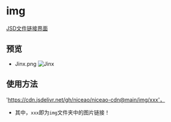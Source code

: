 # img

[JSD文件链接界面](https://cdn.jsdelivr.net/gh/niceao/img/)

## 预览

- Jinx.png
![Jinx](https://cdn.jsdelivr.net/gh/niceao/niceao-cdn@main/img/blog/jinx.avif)

## 使用方法

'https://cdn.jsdelivr.net/gh/niceao/niceao-cdn@main/img/xxx'，

- 其中，`xxx`即为`img`文件夹中的图片链接！
